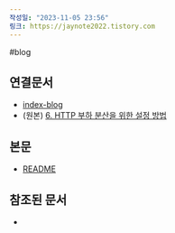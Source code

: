 ```yaml
---
작성일: "2023-11-05 23:56"
링크: https://jaynote2022.tistory.com
---
```


#blog
## 연결문서
- [index-blog](3.%20blog/index-blog.md)
- (원본) [6. HTTP 부하 분산을 위한 설정 방법](../../../../6.%20개발지식/Nginx/6.%20HTTP%20부하%20분산을%20위한%20설정%20방법/6.%20HTTP%20부하%20분산을%20위한%20설정%20방법.md)

## 본문
- [README](./README.md)

## 참조된 문서
- 
